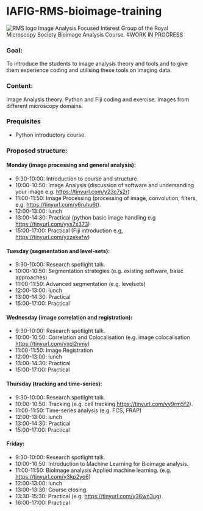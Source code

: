 # IAFIG-RMS-bioimage-training
![RMS logo](https://github.com/IAFIG-RMS/Bioimage-training/blob/master/resources/image002small.png)
Image Analysis Focused Interest Group of the Royal Microscopy Society Bioimage Analysis Course.
#WORK IN PROGRESS

### Goal:
To introduce the students to image analysis theory and tools and to give them experience coding and utilising these tools on imaging data.

### Content:
Image Analysis theory. Python and Fiji coding and exercise. 
Images from different microscopy domains.


### Prequisites
- Python introductory course.

### Proposed structure:

####  Monday (image processing and general analysis): 
- 9:30-10:00: Introduction to course and structure.
- 10:00-10:50: Image Analysis (discussion of software and undersanding your image e.g. https://tinyurl.com/y23c7s2r)
- 11:00-11:50: Image Processing (processing of image, convolution, filters, e.g. https://tinyurl.com/y6ruhu6t).
- 12:00-13:00: lunch
- 13:00-14:30: Practical (python basic image handling e.g https://tinyurl.com/yys7x373)
- 15:00-17:00: Practical (Fiji introduction e.g, https://tinyurl.com/yxzekefw)

#### Tuesday  (segmentation and level-sets):
- 9:30-10:00: Research spotlight talk.
- 10:00-10:50: Segmentation strategies (e.g. existing software, basic approaches)
- 11:00-11:50: Advanced segmentation (e.g. levelsets)
- 12:00-13:00: lunch
- 13:00-14:30: Practical
- 15:00-17:00: Practical

#### Wednesday (image correlation and registration):
- 9:30-10:00: Research spotlight talk.
- 10:00-10:50: Correlation and Colocalisation (e.g. image colocalisation https://tinyurl.com/yxcl2nmy) 
- 11:00-11:50: Image Registration 
- 12:00-13:00: lunch
- 13:00-14:30: Practical
- 15:00-17:00: Practical

#### Thursday (tracking and time-series):
- 9:30-10:00: Research spotlight talk.
- 10:00-10:50: Tracking (e.g. cell tracking https://tinyurl.com/yy9rm5f2).
- 11:00-11:50: Time-series analysis (e.g. FCS, FRAP)
- 12:00-13:00: lunch
- 13:00-14:30: Practical
- 15:00-17:00: Practical

#### Friday:
- 9:30-10:00: Research spotlight talk.
- 10:00-10:50: Introduction to Machine Learning for Bioimage analysis.
- 11:00-11:50: BioImage analysis Applied machine learning. (e.g. https://tinyurl.com/y3kp2yo6)
- 12:00-13:00: lunch
- 13:00-13:30: Course closing.
- 13:30-15:30: Practical (e.g. https://tinyurl.com/y36wn3ug).
- 16:00-17:00: Practical
